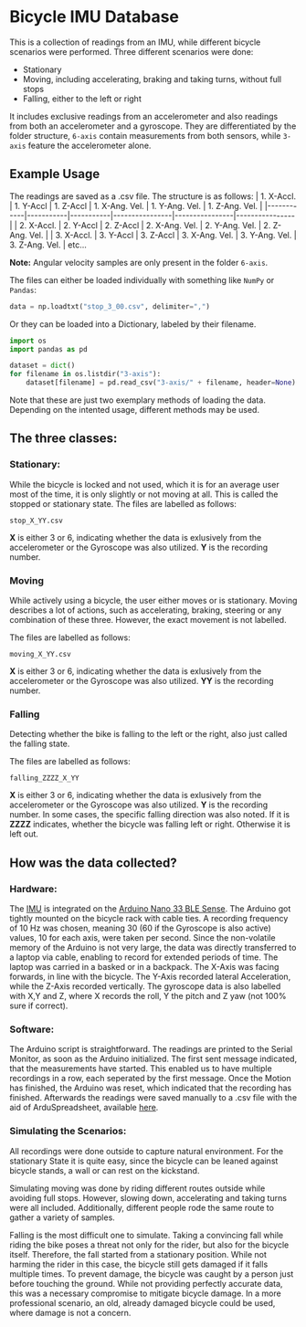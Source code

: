 # Bicycle IMU Database

This is a collection of readings from an IMU, while different bicycle scenarios were performed. Three different scenarios were done:
- Stationary
- Moving, including accelerating, braking and taking turns, without full stops
- Falling, either to the left or right

It includes exclusive readings from an accelerometer and also readings from both an accelerometer and a gyroscope. They are differentiated by the folder structure, `6-axis` contain measurements from both sensors, while `3-axis` feature the accelerometer alone.  


## Example Usage
The readings are saved as a .csv file. The structure is as follows:
| 1. X-Accl. | 1. Y-Accl | 1. Z-Accl | 1. X-Ang. Vel. | 1. Y-Ang. Vel. | 1. Z-Ang. Vel. |
|------------|-----------|-----------|----------------|----------------|----------------|
| 2. X-Accl. | 2. Y-Accl | 2. Z-Accl | 2. X-Ang. Vel. | 2. Y-Ang. Vel. | 2. Z-Ang. Vel. | 
| 3. X-Accl. | 3. Y-Accl | 3. Z-Accl | 3. X-Ang. Vel. | 3. Y-Ang. Vel. | 3. Z-Ang. Vel. |
etc...

**Note:** Angular velocity samples are only present in the folder `6-axis`.  

The files can either be loaded individually with something like `NumPy` or `Pandas`:


``` python
data = np.loadtxt("stop_3_00.csv", delimiter=",")
```
Or they can be loaded into a Dictionary, labeled by their filename.
``` python
import os
import pandas as pd

dataset = dict()
for filename in os.listdir("3-axis"):
    dataset[filename] = pd.read_csv("3-axis/" + filename, header=None).to_numpy()
```
Note that these are just two exemplary methods of loading the data. Depending on the intented usage, different methods may be used.

## The three classes:
### Stationary:
While the bicycle is locked and not used, which it is for an average user most of the time, it is only slightly or not moving at all. This is called the stopped or stationary state. The files are labelled as follows:

`stop_X_YY.csv`

**X** is either 3 or 6, indicating whether the data is exlusively from the accelerometer or the Gyroscope was also utilized. **Y** is the recording number.

### Moving
While actively using a bicycle, the user either moves or is stationary. Moving describes a lot of actions, such as accelerating, braking, steering or any combination of these three. However, the exact movement is not labelled.

The files are labelled as follows:

`moving_X_YY.csv`

**X** is either 3 or 6, indicating whether the data is exlusively from the accelerometer or the Gyroscope was also utilized. **YY** is the recording number.

### Falling
Detecting whether the bike is falling to the left or the right, also just called the falling state. 

The files are labelled as follows:

`falling_ZZZZ_X_YY`

**X** is either 3 or 6, indicating whether the data is exlusively from the accelerometer or the Gyroscope was also utilized. **Y** is the recording number. In some cases, the specific falling direction was also noted. If it is **ZZZZ** indicates, whether the bicycle was falling left or right. Otherwise it is left out.

## How was the data collected?
### Hardware:
The [IMU](https://content.arduino.cc/assets/Nano_BLE_Sense_lsm9ds1.pdf) is integrated on the [Arduino Nano 33 BLE Sense](https://docs.arduino.cc/resources/datasheets/ABX00031-datasheet.pdf). The Arduino got tightly mounted on the bicycle rack with cable ties. A recording frequency of 10 Hz was chosen, meaning 30 (60 if the Gyroscope is also active) values, 10 for each axis, were taken per second. Since the non-volatile memory of the Arduino is not very large, the data was directly transferred to a laptop via cable, enabling to record for extended periods of time. The laptop was carried in a basked or in a backpack. 
The X-Axis was facing forwards, in line with the bicycle. The Y-Axis recorded lateral Acceleration, while the Z-Axis recorded vertically. The gyroscope data is also labelled with X,Y and Z, where X records the roll, Y the pitch and Z yaw (not 100% sure if correct).

### Software:
The Arduino script is straightforward. The readings are printed to the Serial Monitor, as soon as the Arduino initialized. The first sent message indicated, that the measurements have started. This enabled us to have multiple recordings in a row, each seperated by the first message. Once the Motion has finished, the Arduino was reset, which indicated that the recording has finished. Afterwards the readings were saved manually to a .csv file with the aid of ArduSpreadsheet, available [here](https://circuitjournal.com/arduino-serial-to-spreadsheet).

### Simulating the Scenarios:
All recordings were done outside to capture natural environment. 
For the stationary State it is quite easy, since the bicycle can be leaned against bicycle stands, a wall or can rest on the kickstand. 

Simulating moving was done by riding different routes outside while avoiding full stops. However, slowing down, accelerating and taking turns were all included. Additionally, different people rode the same route to gather a variety of samples.

Falling is the most difficult one to simulate. Taking a convincing fall while riding the bike poses a threat not only for the rider, but also for the bicycle itself. Therefore, the fall started from a stationary position. While not harming the rider in this case, the bicycle still gets damaged if it falls multiple times. To prevent damage, the bicycle was caught by a person just before touching the ground. While not providing perfectly accurate data, this was a necessary compromise to mitigate bicycle damage. In a more professional scenario, an old, already damaged bicycle could be used, where damage is not a concern.
